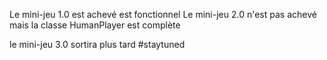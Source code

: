 Le mini-jeu 1.0 est achevé est fonctionnel 
Le mini-jeu 2.0 n'est pas achevé mais la classe HumanPlayer est complète 

le mini-jeu 3.0 sortira plus tard #staytuned